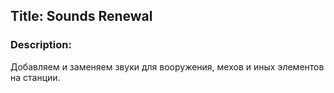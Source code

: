 ## Title: Sounds Renewal

### Description:

Добавляем и заменяем звуки для вооружения, мехов и иных элементов на станции.